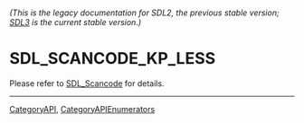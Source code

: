 ###### (This is the legacy documentation for SDL2, the previous stable version; [SDL3](https://wiki.libsdl.org/SDL3/) is the current stable version.)
# SDL_SCANCODE_KP_LESS

Please refer to [SDL_Scancode](SDL_Scancode) for details.

----
[CategoryAPI](CategoryAPI), [CategoryAPIEnumerators](CategoryAPIEnumerators)

